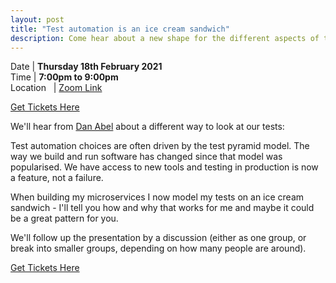 ```yaml
---
layout: post
title: "Test automation is an ice cream sandwich"
description: Come hear about a new shape for the different aspects of testing, and let's discuss it together
---
```


Date | **Thursday 18th February 2021** <br>
Time | **7:00pm to 9:00pm**<br>
Location &nbsp; | [Zoom Link](https://zoom.us/j/91617857564?pwd=YjlMYS9TY1Y4dkhDc045OFJqdXJZZz09)

[Get Tickets Here](https://www.eventbrite.com/e/codecraft-test-automation-is-an-ice-cream-sandwich-tickets-140089961847)

We'll hear from [Dan Abel](https://twitter.com/twicezer0) about a different way to look at our tests:

Test automation choices are often driven by the test pyramid model. The way we build and run software has changed since that model was popularised. We have access to new tools and testing in production is now a feature, not a failure.

When building my microservices I now model my tests on an ice cream sandwich  - I'll tell you how and why that works for me and maybe it could be a great pattern for you.

We'll follow up the presentation by a discussion (either as one group, or break into smaller groups, depending on how many people are around).

[Get Tickets Here](https://www.eventbrite.com/e/codecraft-test-automation-is-an-ice-cream-sandwich-tickets-140089961847)
